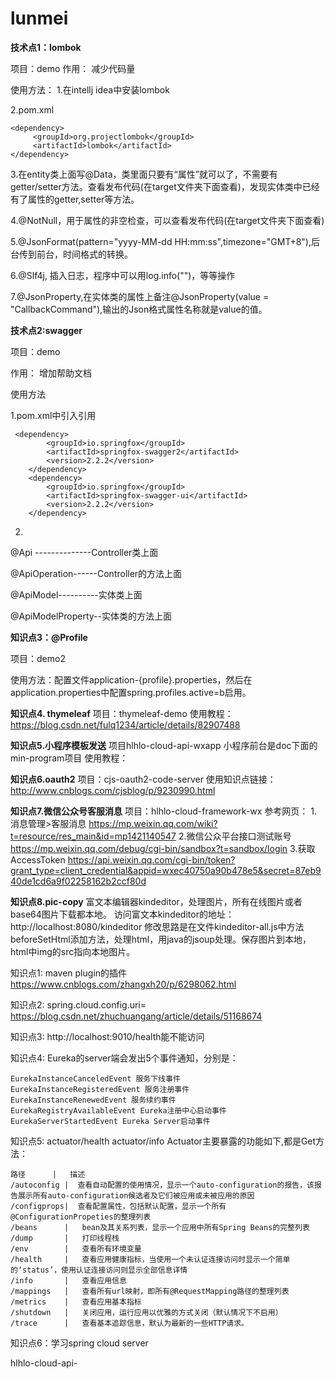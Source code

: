 # lunmei

**技术点1：lombok**

项目：demo
作用：
    减少代码量
    
使用方法：
    1.在intellj idea中安装lombok
    
2.pom.xml

    <dependency>
         <groupId>org.projectlombok</groupId>
         <artifactId>lombok</artifactId>
    </dependency>
3.在entity类上面写@Data，类里面只要有“属性”就可以了，不需要有getter/setter方法。查看发布代码(在target文件夹下面查看)，发现实体类中已经有了属性的getter,setter等方法。
    
4.@NotNull，用于属性的非空检查，可以查看发布代码(在target文件夹下面查看)
    
5.@JsonFormat(pattern="yyyy-MM-dd HH:mm:ss",timezone="GMT+8"),后台传到前台，时间格式的转换。
    
6.@Slf4j, 插入日志，程序中可以用log.info("")，等等操作

7.@JsonProperty,在实体类的属性上备注@JsonProperty(value = "CallbackCommand"),输出的Json格式属性名称就是value的值。

**技术点2:swagger**

项目：demo

作用：
    增加帮助文档
    
使用方法

1.pom.xml中引入引用
    
     <dependency>
            <groupId>io.springfox</groupId>
            <artifactId>springfox-swagger2</artifactId>
            <version>2.2.2</version>
        </dependency>
        <dependency>
            <groupId>io.springfox</groupId>
            <artifactId>springfox-swagger-ui</artifactId>
            <version>2.2.2</version>
        </dependency>
        
 2. 
@Api  --------------Controller类上面

@ApiOperation------Controller的方法上面

@ApiModel----------实体类上面

@ApiModelProperty--实体类的方法上面
        
**知识点3：@Profile**

项目：demo2

使用方法：配置文件application-{profile}.properties，然后在application.properties中配置spring.profiles.active=b启用。

**知识点4. thymeleaf**
项目：thymeleaf-demo
使用教程：https://blog.csdn.net/fulq1234/article/details/82907488

**知识点5.小程序模板发送**
项目hlhlo-cloud-api-wxapp
小程序前台是doc下面的min-program项目
使用教程：

**知识点6.oauth2**
项目：cjs-oauth2-code-server
使用知识点链接：http://www.cnblogs.com/cjsblog/p/9230990.html

**知识点7.微信公众号客服消息**
项目：hlhlo-cloud-framework-wx
参考网页：
1.消息管理>客服消息
https://mp.weixin.qq.com/wiki?t=resource/res_main&id=mp1421140547
2.微信公众平台接口测试账号
https://mp.weixin.qq.com/debug/cgi-bin/sandbox?t=sandbox/login
3.获取AccessToken
https://api.weixin.qq.com/cgi-bin/token?grant_type=client_credential&appid=wxec40750a90b478e5&secret=87eb940de1cd6a9f02258162b2ccf80d

**知识点8.pic-copy**
富文本编辑器kindeditor，处理图片，所有在线图片或者base64图片下载都本地。
访问富文本kindeditor的地址：http://localhost:8080/kindeditor
修改思路是在文件kindeditor-all.js中方法beforeSetHtml添加方法，处理html，用java的jsoup处理。保存图片到本地，html中img的src指向本地图片。

知识点1:
maven plugin的插件
https://www.cnblogs.com/zhangxh20/p/6298062.html

知识点2:
spring.cloud.config.uri=
https://blog.csdn.net/zhuchuangang/article/details/51168674

知识点3:
http://localhost:9010/health能不能访问

知识点4:
Eureka的server端会发出5个事件通知，分别是：
    
    EurekaInstanceCanceledEvent 服务下线事件
    EurekaInstanceRegisteredEvent 服务注册事件
    EurekaInstanceRenewedEvent 服务续约事件
    EurekaRegistryAvailableEvent Eureka注册中心启动事件
    EurekaServerStartedEvent Eureka Server启动事件

知识点5:
actuator/health
actuator/info
Actuator主要暴露的功能如下,都是Get方法：
    
    路径      |   描述
    /autoconfig |  查看自动配置的使用情况，显示一个auto-configuration的报告，该报告展示所有auto-configuration候选者及它们被应用或未被应用的原因
    /configprops|  查看配置属性，包括默认配置，显示一个所有@ConfigurationPropeties的整理列表
    /beans      |   bean及其关系列表，显示一个应用中所有Spring Beans的完整列表
    /dump       |   打印线程栈
    /env        |   查看所有环境变量
    /health     |   查看应用健康指标，当使用一个未认证连接访问时显示一个简单的‘status’，使用认证连接访问则显示全部信息详情
    /info       |   查看应用信息
    /mappings   |   查看所有url映射，即所有@RequestMapping路径的整理列表
    /metrics    |   查看应用基本指标
    /shutdown   |   关闭应用，运行应用以优雅的方式关闭（默认情况下不启用）
    /trace      |   查看基本追踪信息，默认为最新的一些HTTP请求。


知识点6：学习spring cloud server

hlhlo-cloud-api-